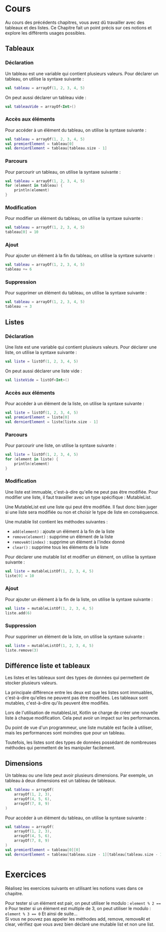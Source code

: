 # Cours

Au cours des précédents chapitres, vous avez dû travailler avec des tableaux et des listes.
Ce Chapitre fait un point précis sur ces notions et explore les différents usages possibles.

## Tableaux

### Déclaration

Un tableau est une variable qui contient plusieurs valeurs.
Pour déclarer un tableau, on utilise la syntaxe suivante :

```kotlin
val tableau = arrayOf(1, 2, 3, 4, 5)
```

On peut aussi déclarer un tableau vide :

```kotlin
val tableauVide = arrayOf<Int>()
```

### Accès aux éléments

Pour accéder à un élément du tableau, on utilise la syntaxe suivante :

```kotlin
val tableau = arrayOf(1, 2, 3, 4, 5)
val premierElement = tableau[0]
val dernierElement = tableau[tableau.size - 1]
```

### Parcours

Pour parcourir un tableau, on utilise la syntaxe suivante :

```kotlin
val tableau = arrayOf(1, 2, 3, 4, 5)
for (element in tableau) {
    println(element)
}
```

### Modification

Pour modifier un élément du tableau, on utilise la syntaxe suivante :

```kotlin
val tableau = arrayOf(1, 2, 3, 4, 5)
tableau[0] = 10
```

### Ajout

Pour ajouter un élément à la fin du tableau, on utilise la syntaxe suivante :

```kotlin
val tableau = arrayOf(1, 2, 3, 4, 5)
tableau += 6
```

### Suppression

Pour supprimer un élément du tableau, on utilise la syntaxe suivante :

```kotlin
val tableau = arrayOf(1, 2, 3, 4, 5)
tableau -= 3
```

## Listes

### Déclaration

Une liste est une variable qui contient plusieurs valeurs.
Pour déclarer une liste, on utilise la syntaxe suivante :

```kotlin
val liste = listOf(1, 2, 3, 4, 5)
```

On peut aussi déclarer une liste vide :

```kotlin
val listeVide = listOf<Int>()
```

### Accès aux éléments

Pour accéder à un élément de la liste, on utilise la syntaxe suivante :

```kotlin
val liste = listOf(1, 2, 3, 4, 5)
val premierElement = liste[0]
val dernierElement = liste[liste.size - 1]
```

### Parcours

Pour parcourir une liste, on utilise la syntaxe suivante :

```kotlin
val liste = listOf(1, 2, 3, 4, 5)
for (element in liste) {
    println(element)
}
```

### Modification

Une liste est immuable, c'est-à-dire qu'elle ne peut pas être modifiée. Pour modifier une liste, il faut travailler avec un type spécifique : MutableList.

Une MutableList est une liste qui peut être modifiée. Il faut donc bien juger si une liste sera modifiée ou non et choisir le type de liste en conséquence.

Une mutable list contient les méthodes suivantes :
<ul>
<li><code>add(element)</code> : ajoute un élément à la fin de la liste</li>
<li><code>remove(element)</code> : supprime un élément de la liste</li>
<li><code>removeAt(index)</code> : supprime un élément à l'index donné</li>
<li><code>clear()</code> : supprime tous les éléments de la liste</li>
</ul>

Pour déclarer une mutable list et modifier un élément, on utilise la syntaxe suivante :

```kotlin
val liste = mutableListOf(1, 2, 3, 4, 5)
liste[0] = 10
```

### Ajout

Pour ajouter un élément à la fin de la liste, on utilise la syntaxe suivante :

```kotlin
val liste = mutableListOf(1, 2, 3, 4, 5)
liste.add(6)
```

### Suppression

Pour supprimer un élément de la liste, on utilise la syntaxe suivante :

```kotlin
val liste = mutableListOf(1, 2, 3, 4, 5)
liste.remove(3)
```

## Différence liste et tableaux

Les listes et les tableaux sont des types de données qui permettent de stocker plusieurs valeurs.

La principale différence entre les deux est que les listes sont immuables, c'est-à-dire qu'elles ne peuvent pas être modifiées. Les tableaux sont mutables, c'est-à-dire qu'ils peuvent être modifiés.

Lors de l'utilisation de mutablesList, Kotlin se charge de créer une nouvelle liste à chaque modification. Cela peut avoir un impact sur les performances.

Du point de vue d'un programmeur, une liste mutable est facile à utiliser, mais les performances sont moindres que pour un tableau.

Toutefois, les listes sont des types de données possédant de nombreuses méthodes qui permettent de les manipuler facilement.

## Dimensions

Un tableau ou une liste peut avoir plusieurs dimensions. Par exemple, un tableau à deux dimensions est un tableau de tableaux.

```kotlin
val tableau = arrayOf(
    arrayOf(1, 2, 3),
    arrayOf(4, 5, 6),
    arrayOf(7, 8, 9)
)
```

Pour accéder à un élément du tableau, on utilise la syntaxe suivante :

```kotlin
val tableau = arrayOf(
    arrayOf(1, 2, 3),
    arrayOf(4, 5, 6),
    arrayOf(7, 8, 9)
)
val premierElement = tableau[0][0]
val dernierElement = tableau[tableau.size - 1][tableau[tableau.size - 1].size - 1]
```

# Exercices

Réalisez les exercices suivants en utilisant les notions vues dans ce chapitre.

<div class="hint">
    Pour tester si un élément est pair, on peut utiliser le modulo : <code>element % 2 == 0</code>
    Pour tester si un élément est multiple de 3, on peut utiliser le modulo : <code>element % 3 == 0</code>
    Et ainsi de suite...
</div>

<div class="hint">
    Si vous ne pouvez pas appeler les méthodes add, remove, removeAt et clear, vérifiez que vous avez bien déclaré une mutable list et non une list.
</div>